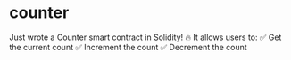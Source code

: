 # counter
Just wrote a Counter smart contract in Solidity! 🔥 It allows users to: ✅ Get the current count ✅ Increment the count ✅ Decrement the count
